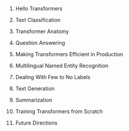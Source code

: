 1. Hello Transformers

2. Text Classification

3. Transformer Anatomy

4. Question Answering

5. Making Transformers Efficient in Production

6. Multilingual Named Entity Recognition

7. Dealing With Few to No Labels

8. Text Generation

9. Summarization

10. Training Transformers from Scratch

11. Future Directions